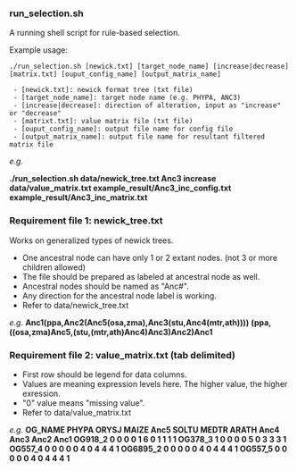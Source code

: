 ### run_selection.sh
A running shell script for rule-based selection.

Example usage:
```
./run_selection.sh [newick.txt] [target_node_name] [increase|decrease] [matrix.txt] [ouput_config_name] [output_matrix_name]

 - [newick.txt]: newick format tree (txt file)
 - [target_node_name]: target node name (e.g. PHYPA, ANC3)
 - [increase|decrease]: direction of alteration, input as "increase" or "decrease"
 - [matrixt.txt]: value matrix file (txt file)
 - [ouput_config_name]: output file name for config file
 - [output_matrix_name]: output file name for resultant filtered matrix file
```

*e.g.*

**./run_selection.sh  data/newick_tree.txt  Anc3  increase  data/value_matrix.txt  example_result/Anc3_inc_config.txt  example_result/Anc3_inc_matrix.txt**


### Requirement file 1: newick_tree.txt
Works on generalized types of newick trees.
 - One ancestral node can have only 1 or 2 extant nodes. (not 3 or more children allowed)
 - The file should be prepared as labeled at ancestral node as well.
 - Ancestral nodes should be named as "Anc#".
 - Any direction for the ancestral node label is working.
 - Refer to data/newick_tree.txt
 
 *e.g.*
**Anc1(ppa,Anc2(Anc5(osa,zma),Anc3(stu,Anc4(mtr,ath))))**
**(ppa,((osa,zma)Anc5,(stu,(mtr,ath)Anc4)Anc3)Anc2)Anc1**
 
### Requirement file 2: value_matrix.txt (tab delimited)
 - First row should be legend for data columns.
 - Values are meaning expression levels here. The higher value, the higher exression.
 - "0" value means "missing value".
 - Refer to data/value_matrix.txt

 *e.g.*
**OG_NAME	PHYPA	ORYSJ	MAIZE	Anc5	SOLTU	MEDTR	ARATH	Anc4	Anc3	Anc2	Anc1
OG918_2	0	0	0	0	1	6	0	1	1	1	1
OG378_3	1	0	0	0	0	5	0	3	3	3	1
OG557_4	0	0	0	0	0	4	0	4	4	4	1
OG6895_2	0	0	0	0	0	4	0	4	4	4	1
OG557_5	0	0	0	0	0	4	0	4	4	4	1**
